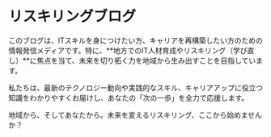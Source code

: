 # リスキリングブログ

このブログは、ITスキルを身につけたい方、キャリアを再構築したい方のための情報発信メディアです。特に、**地方でのIT人材育成やリスキリング（学び直し）**に焦点を当て、未来を切り拓く力を地域から生み出すことを目指しています。

私たちは、最新のテクノロジー動向や実践的なスキル、キャリアアップに役立つ知識をわかりやすくお届けし、あなたの「次の一歩」を全力で応援します。

地域から、そしてあなたから。未来を変えるリスキリング、ここから始めませんか？